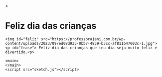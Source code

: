 <!DOCTYPE html
<html lang="en">>
  <head>
    <script src="https://cdnjs.cloudflare.com/ajax/libs/p5.js/1.8.0/p5.js"></script>
    <script src="https://cdnjs.cloudflare.com/ajax/libs/p5.js/1.8.0/addons/p5.sound.min.js"></script>
    <link rel="stylesheet" type="text/css" href="style.css">
    <meta charset="utf-8" />

  </head>
  <body>
    <h1>Feliz dia das crianças</h1>
    
    <img id="feliz" src="https://professorajani.com.br/wp-content/uploads/2023/09/ed08d933-0bb7-4859-b3cc-af811b47003c-1.jpg">
    <p id="frase"> Feliz dia das crianças que teu dia seja muito feliz e divertido.<p>
      
    <main>
    </main>
    <script src="sketch.js"></script>
  </body>
<html>
